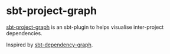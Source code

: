 # sbt-project-graph

  [sbt-project-graph]: https://github.com/dwijnand/sbt-project-graph
  [sbt-dependency-graph]: https://github.com/jrudolph/sbt-dependency-graph

[sbt-project-graph] is an sbt-plugin to helps visualise inter-project dependencies.

Inspired by [sbt-dependency-graph].
